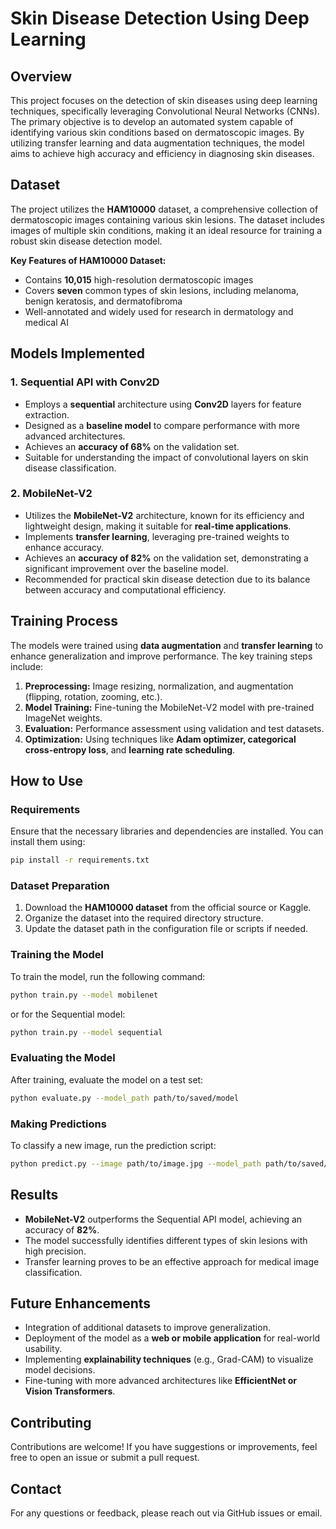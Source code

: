 # Skin Disease Detection Using Deep Learning

## Overview
This project focuses on the detection of skin diseases using deep learning techniques, specifically leveraging Convolutional Neural Networks (CNNs). The primary objective is to develop an automated system capable of identifying various skin conditions based on dermatoscopic images. By utilizing transfer learning and data augmentation techniques, the model aims to achieve high accuracy and efficiency in diagnosing skin diseases.

## Dataset
The project utilizes the **HAM10000** dataset, a comprehensive collection of dermatoscopic images containing various skin lesions. The dataset includes images of multiple skin conditions, making it an ideal resource for training a robust skin disease detection model.

**Key Features of HAM10000 Dataset:**
- Contains **10,015** high-resolution dermatoscopic images
- Covers **seven** common types of skin lesions, including melanoma, benign keratosis, and dermatofibroma
- Well-annotated and widely used for research in dermatology and medical AI

## Models Implemented

### 1. Sequential API with Conv2D
- Employs a **sequential** architecture using **Conv2D** layers for feature extraction.
- Designed as a **baseline model** to compare performance with more advanced architectures.
- Achieves an **accuracy of 68%** on the validation set.
- Suitable for understanding the impact of convolutional layers on skin disease classification.

### 2. MobileNet-V2
- Utilizes the **MobileNet-V2** architecture, known for its efficiency and lightweight design, making it suitable for **real-time applications**.
- Implements **transfer learning**, leveraging pre-trained weights to enhance accuracy.
- Achieves an **accuracy of 82%** on the validation set, demonstrating a significant improvement over the baseline model.
- Recommended for practical skin disease detection due to its balance between accuracy and computational efficiency.

## Training Process
The models were trained using **data augmentation** and **transfer learning** to enhance generalization and improve performance. The key training steps include:
1. **Preprocessing:** Image resizing, normalization, and augmentation (flipping, rotation, zooming, etc.).
2. **Model Training:** Fine-tuning the MobileNet-V2 model with pre-trained ImageNet weights.
3. **Evaluation:** Performance assessment using validation and test datasets.
4. **Optimization:** Using techniques like **Adam optimizer, categorical cross-entropy loss**, and **learning rate scheduling**.

## How to Use

### Requirements
Ensure that the necessary libraries and dependencies are installed. You can install them using:
```sh
pip install -r requirements.txt
```

### Dataset Preparation
1. Download the **HAM10000 dataset** from the official source or Kaggle.
2. Organize the dataset into the required directory structure.
3. Update the dataset path in the configuration file or scripts if needed.

### Training the Model
To train the model, run the following command:
```sh
python train.py --model mobilenet
```
or for the Sequential model:
```sh
python train.py --model sequential
```

### Evaluating the Model
After training, evaluate the model on a test set:
```sh
python evaluate.py --model_path path/to/saved/model
```

### Making Predictions
To classify a new image, run the prediction script:
```sh
python predict.py --image path/to/image.jpg --model_path path/to/saved/model
```

## Results
- **MobileNet-V2** outperforms the Sequential API model, achieving an accuracy of **82%**.
- The model successfully identifies different types of skin lesions with high precision.
- Transfer learning proves to be an effective approach for medical image classification.

## Future Enhancements
- Integration of additional datasets to improve generalization.
- Deployment of the model as a **web or mobile application** for real-world usability.
- Implementing **explainability techniques** (e.g., Grad-CAM) to visualize model decisions.
- Fine-tuning with more advanced architectures like **EfficientNet or Vision Transformers**.

## Contributing
Contributions are welcome! If you have suggestions or improvements, feel free to open an issue or submit a pull request.

## Contact
For any questions or feedback, please reach out via GitHub issues or email.


